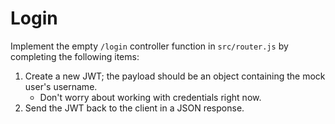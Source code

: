 # Login

Implement the empty `/login` controller function in `src/router.js` by completing the following items:

1. Create a new JWT; the payload should be an object containing the mock user's username.
   - Don't worry about working with credentials right now.
2. Send the JWT back to the client in a JSON response.
